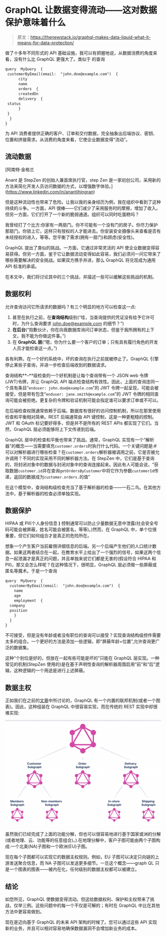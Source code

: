 # GraphQL 让数据变得流动——这对数据保护意味着什么

> 原文：<https://thenewstack.io/graphql-makes-data-liquid-what-it-means-for-data-protection/>

做了十多年不同形式的 API 基础设施，我可以有把握地说，从数据消费的角度来看，没有什么比 GraphQL 更强大了。类似于
的查询

```
query  MyQuery  {
 customerByEmail(email:  "john.doe@example.com")  {
      city
      name
      orders  {
      createdOn
      delivery  {
 status
      }
 }
  }
}

```

为 API 消费者提供正确的客户、订单和交付数据，完全抽象出后端协议、密钥、位置和拼接需求。从消费的角度来看，它使企业数据变得“流动”。

## 流动数据

 [阿南特·金格兰

Anant 是 StepZen 的创始人兼首席执行官，step Zen 是一家初创公司，采用新的方法来简化开发人员访问数据的方式，以增强数字体验。](https://www.linkedin.com/in/anantjhingran) 

但是这种流动性也带来了危险。让我以我的亲身经历为例，我在组织中看到了这种持续的斗争。一方面，API 很棒——它们减少了采用服务时的摩擦，增加了收入。但另一方面，它们打开了一个新的脆弱通道。组织可以同时吃蛋糕吗？

我曾经打了个比方:你家有一两扇门。你不可能有一个没有门的房子。你尽力保护那扇门。你锁上它，这样只有授权的人才能进去。你安装安全摄像头来查看是否有未经授权的进入，等等。您平衡了需求(拥有一扇门)和顾虑(安全性)。

GraphQL 提出了类似的挑战。一方面，它通过非常灵活的 API 使企业数据变得容易获得。但另一方面，鉴于它让数据流动变得如此容易，我们必须问一问它带来了哪些需要解决的安全挑战。如果双方携手并进，那么 GraphQL 将兑现成为通用 API 标准的承诺。

在本文中，我们将讨论其中的三个挑战，并描述一些可以缓解这些挑战的机制。

## 数据权利

允许查询访问它所请求的数据吗？有三个明显的地方可以检查这一点:

1.  甚至在执行之前，在**查询结构**级别(“哇，当查询提供的凭证没有给予它许可时，为什么查询要求 john.doe@example.com 的细节？”)
2.  **在后台**(“抱歉伙计，你在向我数据库询问订单状态，但鉴于我所拥有的上下文，我不能为你做这件事。”)
3.  在 **GraphQL 层**(“嗯，你为什么要一个客户的订单；只有具有履行角色的开发人员才能检查这一点。”)

各有利弊。在一个好的系统中，坏的查询在执行之前就被停止了。GraphQL 引擎停止某些子查询，并进一步检查后端收到的数据请求。

查询结构**–**级检查的一个好机制是让每个查询带有一个 JSON web 令牌(JWT)令牌，并让 GraphQL API 端点检查结构有效性。因此，上面的查询连同一个具有条目“`enduser: john.doe@example.com`”的 JWT 令牌一起呈现，可能会被接受，但是带有包含“`enduser: jane.smith@example.com`”的 JWT 令牌的相同查询可能会被拒绝。更复杂的令牌和验证机制可能会指定谁可以要求订单或不可以。

在后端检查权限通常依赖于后端。数据库有很好的访问控制机制，所以在那里使用检查和平衡相对简单。REST 后端通常由 API 键控制，这是一种更粗糙的控制。JWT 和 OAuth 标记要好得多，但是并不是所有的 REST APIs 都实现了它们。当然，GraphQL 层必须能够将上下文传递到后端。

GraphQL 层中的检查和平衡也带来了挑战。通常，GraphQL 实现有一个“解析器”的概念——当需要填充`customer.orders`时执行什么代码。一个关键问题是:#可以对解析器进行哪些检查？在`customer.orders`解析器被调用之前，它是否被允许调用？不同的实现采用不同的解析器方法。在 StepZen 中，它们是基于查询的，将封闭对象中的数据与封闭对象中的查询连接起来。因此有人可能会说，“获取数据`customer.id`并在查询`getOrdersByCustomer`中将它作为参数`customerId`传递，返回的数据成为`customer.orders.`的值”

在这个模型中，查询结构级检查充当了基于解析器的检查——一石二鸟。在其他方法中，基于解析器的检查必须单独实现。

## 数据保护

HIPAA 或 PII(个人身份信息 **)** 控制通常可以防止少量数据无意中泄露(社会安全号码可能会被屏蔽，姓名可能会被匿名，等等)。)然而，在 GraphQL 中，单个位很重要，但它们如何组合才是真正的危险所在。

想象一个产生客户当前雇佣详细信息的后端。另一个后端产生他们的人口统计数据。如果这两者结合在一起，在教育水平上给出了一个强烈的信号，如果这两个信息一起泄漏才是真正的问题，并且单独来说它们都是无害的(假设符合 HIPAA 和 PII)，那又会怎么样呢？在这种情况下，很明显，GraphQL 层必须做一些屏蔽或匿名等魔术。于是一个查询

```
query  MyQuery  {
  customerByEmail(email:  "john.doe@example.com")  {
    name
    age
    employment  {
  company
  position
    }
  }
}

```

不可接受，但是没有年龄或者没有职位的查询可以接受？实现查询结构级控件需要太多的组合。一个更好的方法是添加一些逻辑，即“屏蔽年龄+位置”,允许查询更广泛的数据集。

这种“个别位是好的，但放在一起有些可能是坏的”只能在 GraphQL 层实现。一种常见的机制(StepZen 使用的)是在基于声明性查询的解析器周围启用“前”和“后”逻辑，这种逻辑的一个用途是进行上述屏蔽。

## 数据主权

正如我们在之前的[文章](https://thenewstack.io/a-new-architecture-for-apis/)中所讨论的，GraphQL 有一个内置的联邦机制(或者一个图表)。因此，这种组装在 GraphQL 中很容易实现，而在传统的 REST 实现中却很难实现:

![](img/9f48592efdb1c76742d23c42127fc365.png)

虽然我们已经完成了上面的功能分解，但也可以很容易地进行基于国家或洲的分解(或者地理、云、功能等的任意组合)。).在地理分解中，客户子图可能由两个子图构成:一个北美(NA)子图和一个欧洲(EU)子图。

现在每个子图都可以实现它的数据主权规则。例如，EU 子图可以决定只向链的上游发送聚合信息，而 NA 子图可以发送更多细节。一旦这个概念——graph QL 只是一个图表的图表——被内在化，任何级别的数据主权都可以被建立。

## 结论

如您所见，GraphQL 使数据变得流动。但这给数据权利、保护和主权带来了挑战，仅举三例。这些问题中的每一个不仅是可解的；有时在 GraphQL 中比在其他方法中更容易做到。

现在是迈向基于 GraphQL 的未来 API 架构的时候了。您可以通过这些 API 实现新的业务，并且可以相对容易地确保数据漏洞不会增加新业务的成本。

<svg xmlns:xlink="http://www.w3.org/1999/xlink" viewBox="0 0 68 31" version="1.1"><title>Group</title> <desc>Created with Sketch.</desc></svg>